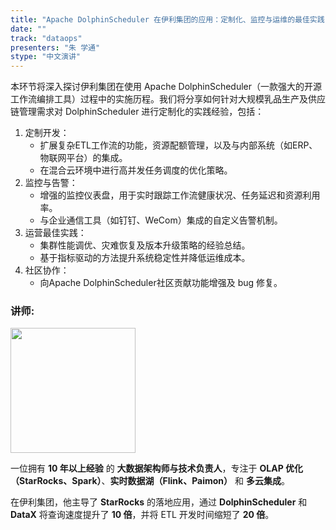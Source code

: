 ```yaml
---
title: "Apache DolphinScheduler 在伊利集团的应用：定制化、监控与运维的最佳实践"
date: ""
track: "dataops"
presenters: "朱 学通"
stype: "中文演讲"
--- 
```


本环节将深入探讨伊利集团在使用 Apache DolphinScheduler（一款强大的开源工作流编排工具）过程中的实施历程。我们将分享如何针对大规模乳品生产及供应链管理需求对 DolphinScheduler 进行定制化的实践经验，包括：  
1. 定制开发：  
   - 扩展复杂ETL工作流的功能，资源配额管理，以及与内部系统（如ERP、物联网平台）的集成。  
   - 在混合云环境中进行高并发任务调度的优化策略。
2. 监控与告警：  
   - 增强的监控仪表盘，用于实时跟踪工作流健康状况、任务延迟和资源利用率。 
   - 与企业通信工具（如钉钉、WeCom）集成的自定义告警机制。 
3. 运营最佳实践：  
   - 集群性能调优、灾难恢复及版本升级策略的经验总结。  
   - 基于指标驱动的方法提升系统稳定性并降低运维成本。  
4. 社区协作：  
   - 向Apache DolphinScheduler社区贡献功能增强及 bug 修复。 

### 讲师:

<img src="https://sessionize.com/image/4cf8-400o400o1-kvqNJ2DsjgqVvb33hZaJp.jpg" width="200" /><br/>

一位拥有 **10 年以上经验** 的 **大数据架构师与技术负责人**，专注于 **OLAP 优化（StarRocks、Spark）**、**实时数据湖（Flink、Paimon）** 和 **多云集成**。  
 
在伊利集团，他主导了 **StarRocks** 的落地应用，通过 **DolphinScheduler** 和 **DataX** 将查询速度提升了 **10 倍**，并将 ETL 开发时间缩短了 **20 倍**。